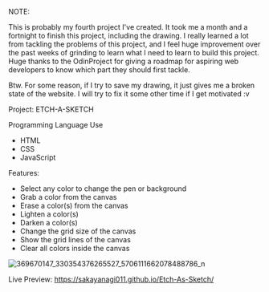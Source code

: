 NOTE:

This is probably my fourth project I've created. It took me a month and a fortnight to finish this project, including the drawing. I really learned a lot from tackling the problems of this project, and I feel huge improvement over the past weeks of grinding to learn what I need to learn to build this project. Huge thanks to the OdinProject for giving a roadmap for aspiring web developers to know which part they should first tackle.

Btw. For some reason, if I try to save my drawing, it just gives me a broken state of the website. I will try to fix it some other time if I get motivated :v 

Project: ETCH-A-SKETCH

Programming Language Use
 - HTML
 - CSS
 - JavaScript

Features:
 - Select any color to change the pen or background
 - Grab a color from the canvas
 - Erase a color(s) from the canvas
 - Lighten a color(s)
 - Darken a color(s)
 - Change the grid size of the canvas
 - Show the grid lines of the canvas
 - Clear all colors inside the canvas

![369670147_330354376265527_5706111662078488786_n](https://github.com/sakayanagi011/Etch-As-Sketch/assets/123628072/7a9a3f69-cf5f-46a9-b87b-8a81fdea95f8)

Live Preview: https://sakayanagi011.github.io/Etch-As-Sketch/
